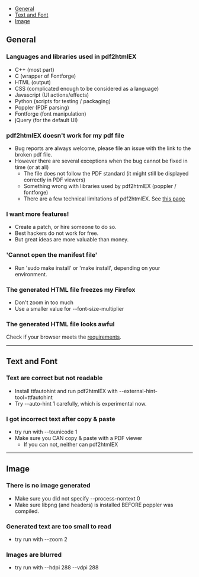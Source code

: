 - [General](#general)
- [Text and Font](#text-font)
- [Image](#image)

## <div id="general">General</div>

### Languages and libraries used in pdf2htmlEX
  
 - C++ (most part)
 - C (wrapper of Fontforge)
 - HTML (output)
 - CSS (complicated enough to be considered as a language)
 - Javascript (UI actions/effects)
 - Python (scripts for testing / packaging)
 - Poppler (PDF parsing)
 - Fontforge (font manipulation)
 - jQuery (for the default UI)

### pdf2htmlEX doesn't work for my pdf file

 - Bug reports are always welcome, please file an issue with the link to the broken pdf file.
 - However there are several exceptions when the bug cannot be fixed in time (or at all)
   - The file does not follow the PDF standard (it might still be displayed correctly in PDF viewers)
   - Something wrong with libraries used by pdf2htmlEX (poppler / fontforge)
   - There are a few technical limitations of pdf2htmlEX. See [this page](https://github.com/coolwanglu/pdf2htmlEX/wiki/Limitations)

### <div id="feature_commission">I want more features!</div>
 - Create a patch, or hire someone to do so.
 - Best hackers do not work for free.
 - But great ideas are more valuable than money.

<!--
### <div id="install-windows">How to install pdf2htmlEX on Windows</div>
 - There is no binary package so far, so do not expect an easy click-and-install. There are 2 options:
  - Install Linux in a virtual machine, then install pdf2htmlEX
  - Build the source through Cygwin (recommended) or MinGW
 - If you can help maintain binary packages for Windows, or at least find an easy way to do this, please contact me. 
-->

### 'Cannot open the manifest file'
 - Run 'sudo make install' or 'make install', depending on your environment.

### The generated HTML file freezes my Firefox
 
 - Don't zoom in too much
 - Use a smaller value for --font-size-multiplier

### <div id="ugly">The generated HTML file looks awful</div>
 
Check if your browser meets the [requirements](https://github.com/coolwanglu/pdf2htmlEX/wiki/Browser-Requirements).

***

## <div id="text-font">Text and Font</div>

### Text are correct but not readable
 
 - Install ttfautohint and run pdf2htmlEX with --external-hint-tool=ttfautohint
 - Try --auto-hint 1 carefully, which is experimental now.

### I got incorrect text after copy & paste

 - try run with --tounicode 1
 - Make sure you CAN copy & paste with a PDF viewer
   - If you can not, neither can pdf2htmlEX

***

## <div id="image">Image</div>

### There is no image generated

 - Make sure you did not specify --process-nontext 0
 - Make sure libpng (and headers) is installed BEFORE poppler was compiled.

### Generated text are too small to read

 - try run with --zoom 2

### Images are blurred

 - try run with --hdpi 288 --vdpi 288

